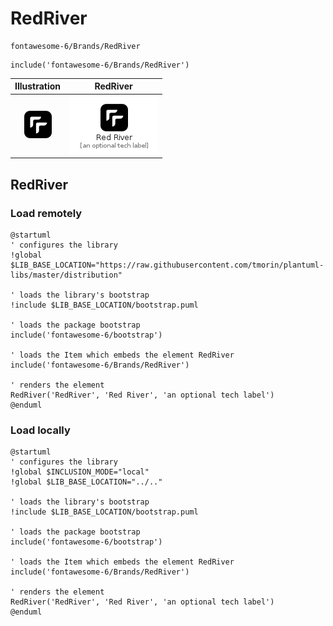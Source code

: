 # RedRiver


```text
fontawesome-6/Brands/RedRiver
```

```text
include('fontawesome-6/Brands/RedRiver')
```



| Illustration | RedRiver |
| :---: | :---: |
| ![illustration for Illustration](../../fontawesome-6/Brands/RedRiver.png) | ![illustration for RedRiver](../../fontawesome-6/Brands/RedRiver.Local.png) |




## RedRiver

### Load remotely
```plantuml
@startuml
' configures the library
!global $LIB_BASE_LOCATION="https://raw.githubusercontent.com/tmorin/plantuml-libs/master/distribution"

' loads the library's bootstrap
!include $LIB_BASE_LOCATION/bootstrap.puml

' loads the package bootstrap
include('fontawesome-6/bootstrap')

' loads the Item which embeds the element RedRiver
include('fontawesome-6/Brands/RedRiver')

' renders the element
RedRiver('RedRiver', 'Red River', 'an optional tech label')
@enduml
```

### Load locally
```plantuml
@startuml
' configures the library
!global $INCLUSION_MODE="local"
!global $LIB_BASE_LOCATION="../.."

' loads the library's bootstrap
!include $LIB_BASE_LOCATION/bootstrap.puml

' loads the package bootstrap
include('fontawesome-6/bootstrap')

' loads the Item which embeds the element RedRiver
include('fontawesome-6/Brands/RedRiver')

' renders the element
RedRiver('RedRiver', 'Red River', 'an optional tech label')
@enduml
```

